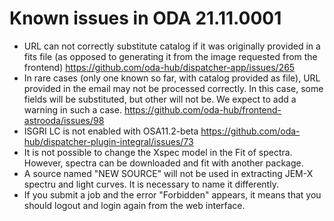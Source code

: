 # Known issues in ODA 21.11.0001

* URL can not correctly substitute catalog if it was originally provided in a fits file (as opposed to generating it from the image requested from the frontend) https://github.com/oda-hub/dispatcher-app/issues/265
* In rare cases (only one known so far, with catalog provided as file), URL provided in the email may not be processed correctly. In this case, some fields will be substituted, but other will not be. We expect to add a warning in such a case. https://github.com/oda-hub/frontend-astrooda/issues/98
* ISGRI LC is not enabled with OSA11.2-beta https://github.com/oda-hub/dispatcher-plugin-integral/issues/73
* It is not possible to change the Xspec model in the Fit of spectra. However, spectra can be downloaded and fit with another package.
* A source named "NEW SOURCE" will not be used in extracting JEM-X spectru and light curves. It is necessary to name it differently.
* If you submit a job and the error "Forbidden" appears, it means that you should logout and login again from the web interface.
